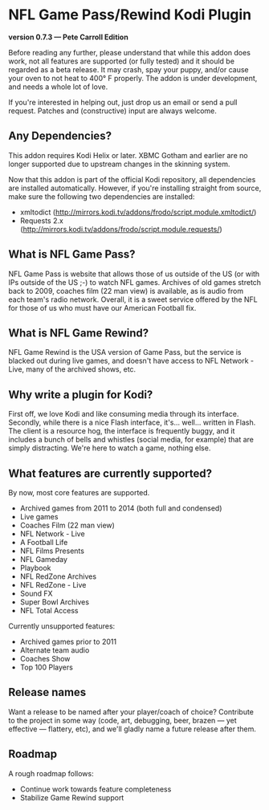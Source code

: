 # NFL Game Pass/Rewind Kodi Plugin #
**version 0.7.3 — Pete Carroll Edition**

Before reading any further, please understand that while this addon does
work, not all features are supported (or fully tested) and it should be
regarded as a beta release. It may crash, spay your puppy, and/or cause your
oven to not heat to 400° F properly. The addon is under development, and needs
a whole lot of love.

If you're interested in helping out, just drop us an email or send a pull
request. Patches and (constructive) input are always welcome.

## Any Dependencies? ##

This addon requires Kodi Helix or later. XBMC Gotham and earlier are no longer
supported due to upstream changes in the skinning system.

Now that this addon is part of the official Kodi repository, all dependencies
are installed automatically. However, if you're installing straight from
source, make sure the following two dependencies are installed:
 * xmltodict (http://mirrors.kodi.tv/addons/frodo/script.module.xmltodict/)
 * Requests 2.x (http://mirrors.kodi.tv/addons/frodo/script.module.requests/)

## What is NFL Game Pass? ##

NFL Game Pass is website that allows those of us outside of the US (or with IPs
outside of the US ;-) to watch NFL games. Archives of old games stretch back to
2009, coaches film (22 man view) is available, as is audio from each team's
radio network. Overall, it is a sweet service offered by the NFL for those of
us who must have our American Football fix.

## What is NFL Game Rewind? ##

NFL Game Rewind is the USA version of Game Pass, but the service is blacked out
during live games, and doesn't have access to NFL Network - Live, many of the
archived shows, etc.

## Why write a plugin for Kodi? ##

First off, we love Kodi and like consuming media through its interface.
Secondly, while there is a nice Flash interface, it's... well... written in
Flash. The client is a resource hog, the interface is frequently buggy, and it
includes a bunch of bells and whistles (social media, for example) that are
simply distracting. We're here to watch a game, nothing else.

## What features are currently supported? ##

By now, most core features are supported.

 * Archived games from 2011 to 2014 (both full and condensed)
 * Live games
 * Coaches Film (22 man view)
 * NFL Network - Live
 * A Football Life
 * NFL Films Presents
 * NFL Gameday
 * Playbook
 * NFL RedZone Archives
 * NFL RedZone - Live
 * Sound FX
 * Super Bowl Archives
 * NFL Total Access

Currently unsupported features:
 * Archived games prior to 2011
 * Alternate team audio
 * Coaches Show
 * Top 100 Players

## Release names ##

Want a release to be named after your player/coach of choice? Contribute to the
project in some way (code, art, debugging, beer, brazen — yet effective —
flattery, etc), and we'll gladly name a future release after them.

## Roadmap ##

A rough roadmap follows:

* Continue work towards feature completeness
* Stabilize Game Rewind support
